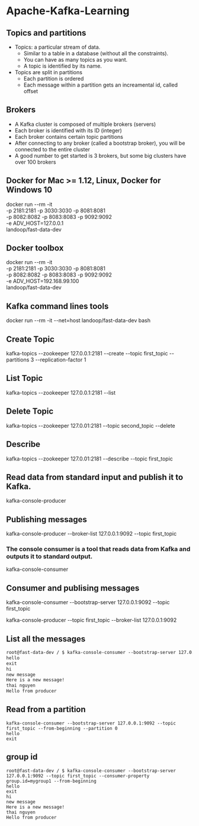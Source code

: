 # Apache-Kafka-Learning


## Topics and partitions
- Topics: a particular stream of data.
  - Similar to a table in a database (without all the constraints).
  - You can have as many topics as you want.
  - A topic is identified by its name.
- Topics are split in partitions
  - Each partition is ordered
  - Each message within a partition gets an increamental id, called offset

## Brokers
- A Kafka cluster is composed of multiple brokers (servers)
- Each broker is identified with its ID (integer)
- Each broker contains certain topic partitions
- After connecting to any broker (called a bootstrap broker), you will be connected to the entire cluster
- A good number to get started is 3 brokers, but some big clusters have over 100 brokers


## Docker for Mac >= 1.12, Linux, Docker for Windows 10
docker run --rm -it \
           -p 2181:2181 -p 3030:3030 -p 8081:8081 \
           -p 8082:8082 -p 8083:8083 -p 9092:9092 \
           -e ADV_HOST=127.0.0.1 \
           landoop/fast-data-dev

## Docker toolbox
docker run --rm -it \
          -p 2181:2181 -p 3030:3030 -p 8081:8081 \
          -p 8082:8082 -p 8083:8083 -p 9092:9092 \
          -e ADV_HOST=192.168.99.100 \
          landoop/fast-data-dev

## Kafka command lines tools
docker run --rm -it --net=host landoop/fast-data-dev bash



## Create Topic
kafka-topics --zookeeper 127.0.0.1:2181 --create --topic first_topic --partitions 3 --replication-factor 1

## List Topic
kafka-topics --zookeeper 127.0.0.1:2181 --list

## Delete Topic
kafka-topics --zookeeper 127.0.01:2181 --topic second_topic --delete


## Describe
kafka-topics --zookeeper 127.0.01:2181 --describe --topic first_topic


## Read data from standard input and publish it to Kafka.
kafka-console-producer

## Publishing messages
kafka-console-producer --broker-list 127.0.0.1:9092 --topic first_topic


### The console consumer is a tool that reads data from Kafka and outputs it to standard output.
kafka-console-consumer


## Consumer and publising messages
kafka-console-consumer --bootstrap-server 127.0.0.1:9092 --topic first_topic

kafka-console-producer --topic first_topic --broker-list 127.0.0.1:9092

## List all the messages
```txt
root@fast-data-dev / $ kafka-console-consumer --bootstrap-server 127.0.0.1:9092 --topic first_topic --from-beginning
hello
exit
hi
new message
Here is a new message!
thai nguyen
Hello from producer
```

## Read from a partition
```
kafka-console-consumer --bootstrap-server 127.0.0.1:9092 --topic first_topic --from-beginning --partition 0
hello
exit
```


## group id
```
root@fast-data-dev / $ kafka-console-consumer --bootstrap-server 127.0.0.1:9092 --topic first_topic --consumer-property group.id=mygroup1 --from-beginning
hello
exit
hi
new message
Here is a new message!
thai nguyen
Hello from producer
```
